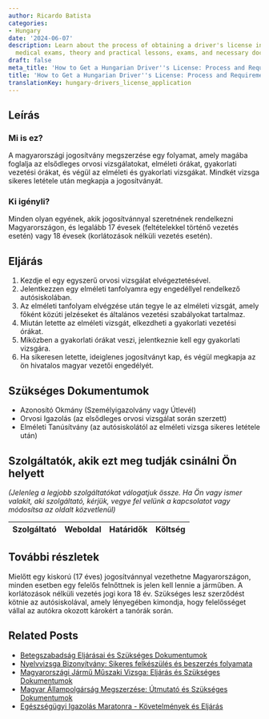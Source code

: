 ```yaml
---
author: Ricardo Batista
categories:
- Hungary
date: '2024-06-07'
description: Learn about the process of obtaining a driver's license in Hungary, including
  medical exams, theory and practical lessons, exams, and necessary documents.
draft: false
meta_title: 'How to Get a Hungarian Driver''s License: Process and Requirements'
title: 'How to Get a Hungarian Driver''s License: Process and Requirements'
translationKey: hungary-drivers_license_application
---
```



## Leírás
### Mi is ez?
A magyarországi jogosítvány megszerzése egy folyamat, amely magába foglalja az elsődleges orvosi vizsgálatokat, elméleti órákat, gyakorlati vezetési órákat, és végül az elméleti és gyakorlati vizsgákat. Mindkét vizsga sikeres letétele után megkapja a jogosítványát.

### Ki igényli?
Minden olyan egyének, akik jogosítvánnyal szeretnének rendelkezni Magyarországon, és legalább 17 évesek (feltételekkel történő vezetés esetén) vagy 18 évesek (korlátozások nélküli vezetés esetén).

## Eljárás
1. Kezdje el egy egyszerű orvosi vizsgálat elvégeztetésével.
2. Jelentkezzen egy elméleti tanfolyamra egy engedéllyel rendelkező autósiskolában.
3. Az elméleti tanfolyam elvégzése után tegye le az elméleti vizsgát, amely főként közúti jelzéseket és általános vezetési szabályokat tartalmaz.
4. Miután letette az elméleti vizsgát, elkezdheti a gyakorlati vezetési órákat.
5. Miközben a gyakorlati órákat veszi, jelentkeznie kell egy gyakorlati vizsgára.
6. Ha sikeresen letette, ideiglenes jogosítványt kap, és végül megkapja az ön hivatalos magyar vezetői engedélyét.

## Szükséges Dokumentumok
* Azonosító Okmány (Személyigazolvány vagy Útlevél)
* Orvosi Igazolás (az elsődleges orvosi vizsgálat során szerzett)
* Elméleti Tanúsítvány (az autósiskolától az elméleti vizsga sikeres letétele után)

## Szolgáltatók, akik ezt meg tudják csinálni Ön helyett

_(Jelenleg a legjobb szolgáltatókat válogatjuk össze. Ha Ön vagy ismer valakit, aki szolgáltató, kérjük, vegye fel velünk a kapcsolatot vagy módosítsa az oldalt közvetlenül)_

| Szolgáltató     |     Weboldal    |     Határidők    |       Költség     |
| :-------------: | :-------------: |  :-------------: | :-------------: |

## További részletek
Mielőtt egy kiskorú (17 éves) jogosítvánnyal vezethetne Magyarországon, minden esetben egy felelős felnőttnek is jelen kell lennie a járműben. A korlátozások nélküli vezetés jogi kora 18 év. Szükséges lesz szerződést kötnie az autósiskolával, amely lényegében kimondja, hogy felelősséget vállal az autókra okozott károkért a tanórák során.


## Related Posts

- [Betegszabadság Eljárásai és Szükséges Dokumentumok](https://tramitit.com/hu/guides/hungary/tappenz_igenylese/)
- [Nyelvvizsga Bizonyítvány: Sikeres felkészülés és beszerzés folyamata](https://tramitit.com/hu/guides/hungary/nyelvvizsga_bizonyitvany_igenylese/)
- [Magyarországi Jármű Műszaki Vizsga: Eljárás és Szükséges Dokumentumok](https://tramitit.com/hu/guides/hungary/gepjarmu_muszaki_vizsga_idopont_foglalas/)
- [Magyar Állampolgárság Megszerzése: Útmutató és Szükséges Dokumentumok](https://tramitit.com/hu/guides/hungary/allampolgarsagi_kerelmek/)
- [Egészségügyi Igazolás Maratonra - Követelmények és Eljárás](https://tramitit.com/hu/guides/hungary/egeszsegugyi_igazolas_igenylese/)